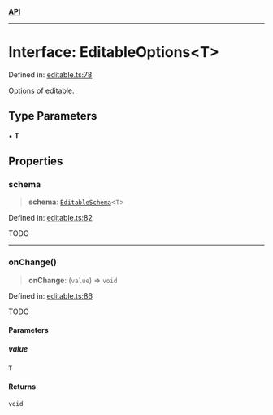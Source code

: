 [**API**](../API.md)

***

# Interface: EditableOptions\<T\>

Defined in: [editable.ts:78](https://github.com/inokawa/edix/blob/209c0f8699b6c4859eabf76831797001cc56c947/src/core/editable.ts#L78)

Options of [editable](../functions/editable.md).

## Type Parameters

• **T**

## Properties

### schema

> **schema**: [`EditableSchema`](EditableSchema.md)\<`T`\>

Defined in: [editable.ts:82](https://github.com/inokawa/edix/blob/209c0f8699b6c4859eabf76831797001cc56c947/src/core/editable.ts#L82)

TODO

***

### onChange()

> **onChange**: (`value`) => `void`

Defined in: [editable.ts:86](https://github.com/inokawa/edix/blob/209c0f8699b6c4859eabf76831797001cc56c947/src/core/editable.ts#L86)

TODO

#### Parameters

##### value

`T`

#### Returns

`void`
